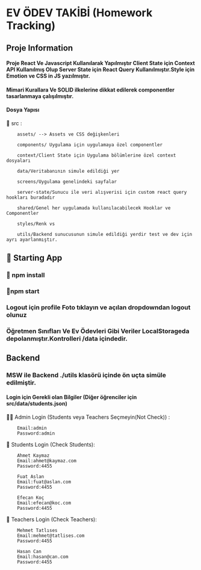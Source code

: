 # EV ÖDEV TAKİBİ (Homework Tracking)

 ## Proje Information 
#### Proje React Ve Javascript Kullanılarak Yapılmıştır Client State için Context API Kullanılmış Olup Server State için React Query Kullanılmıştır.Style için Emotion ve CSS in JS yazılmıştır.

#### Mimari Kurallara Ve SOLID ilkelerine dikkat edilerek componentler tasarlanmaya çalışılmıştır.
#### Dosya Yapısı 

 📜  src :
	
		assets/ --> Assets ve CSS değişkenleri
		
		components/ Uygulama için uygulamaya özel componentler
		
		context/Client State için Uygulama bölümlerine özel context dosyaları
		
		data/Veritabanının simule edildiği yer
		
		screens/Uygulama genelindeki sayfalar
		
		server-state/Sunucu ile veri alışverisi için custom react query hookları buradadır
		
		shared/Genel her uygulamada kullanılacabilecek Hooklar ve Componentler
		
		styles/Renk vs
		
		utils/Backend sunucusunun simule edildiği yerdir test ve dev için ayrı ayarlanmıştır.
	



## 📝 Starting App

### 💯 npm install
### 💯npm start


### Logout için profile Foto tıklayın ve açılan dropdowndan logout olunuz


### Öğretmen Sınıfları Ve Ev Ödevleri Gibi Veriler LocalStorageda depolanmıştır.Kontrolleri /data içindedir.
  


## Backend
  

### MSW ile Backend ./utils klasörü içinde ön uçta simüle edilmiştir.

  #### Login için Gerekli olan Bilgiler (Diğer öğrenciler için src/data/students.json)
  

👨‍💼  Admin Login (Students veya Teachers Seçmeyin(Not Check)) :

		Email:admin
		Password:admin
        
     




 📜  Students Login (Check Students):
	
		Ahmet Kaymaz
		Email:ahmet@kaymaz.com
		Password:4455

		Fuat Aslan
		Email:fuat@aslan.com
		Password:4455

		Efecan Koç
		Email:efecan@koc.com
		Password:4455

	
	  
 📜  Teachers Login (Check Teachers):
	
		Mehmet Tatlıses
		Email:mehmet@tatlises.com
		Password:4455

		Hasan Can
		Email:hasan@can.com
		Password:4455




  
